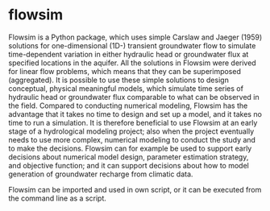 # flowsim

Flowsim is a Python package, which uses simple Carslaw and Jaeger (1959) solutions for 
one-dimensional (1D-) transient groundwater flow to simulate time-dependent variation 
in either hydraulic head or groundwater flux at specified locations in the aquifer. 
All the solutions in Flowsim were derived for linear flow problems, which means that 
they can be superimposed (aggregated). It is possible to use these simple solutions to 
design conceptual, physical meaningful models, which simulate time series of hydraulic 
head or groundwater flux comparable to what can be observed in the field. Compared to 
conducting numerical modeling, Flowsim has the advantage that it takes no time to design 
and set up a model, and it takes no time to run a simulation. It is therefore beneficial 
to use Flowsim at an early stage of a hydrological modeling project; also when the project 
eventually needs to use more complex, numerical modeling to conduct the study and to make 
the decisions. Flowsim can for example be used to support early decisions about numerical 
model design, parameter estimation strategy, and objective function; and it can support 
decisions about how to model generation of groundwater recharge from climatic data.

Flowsim can be imported and used in own script, or it can be executed from the command 
line as a script.
